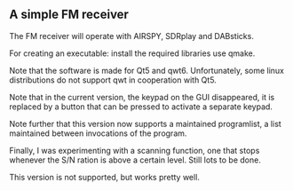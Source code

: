 
A simple FM receiver
-------------------

The FM receiver will operate with AIRSPY, SDRplay and DABsticks.

For creating an executable: install the required libraries use qmake.

Note that the software is made for Qt5 and qwt6. Unfortunately, some
linux distributions do not support qwt in cooperation with Qt5.

Note that in the current version, the keypad on the GUI disappeared,
it is replaced by a button that can be pressed to activate a separate
keypad.

Note further that this version now supports a maintained programlist,
a list maintained between invocations of the program.

Finally, I was experimenting with a scanning function, one that stops
whenever the S/N ration is above a certain level. Still lots to be done.

This version is not supported, but works pretty well.


